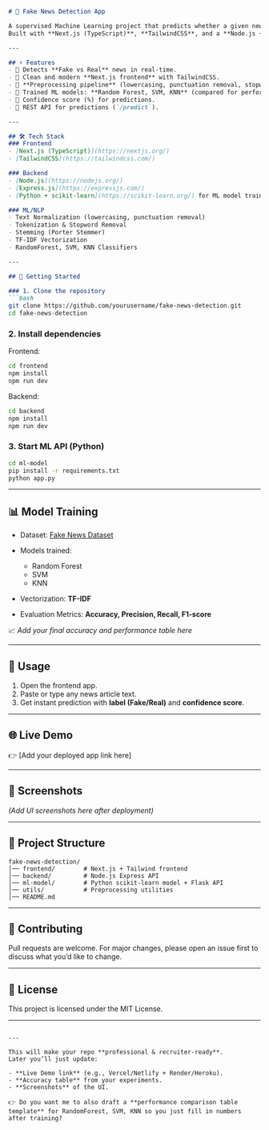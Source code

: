 ````markdown
# 📰 Fake News Detection App

A supervised Machine Learning project that predicts whether a given news article is **Fake** or **Real**.  
Built with **Next.js (TypeScript)**, **TailwindCSS**, and a **Node.js + Python (ML model) backend**.  

---

## ⚡ Features
- 🔹 Detects **Fake vs Real** news in real-time.  
- 🔹 Clean and modern **Next.js frontend** with TailwindCSS.  
- 🔹 **Preprocessing pipeline** (lowercasing, punctuation removal, stopword removal, stemming).  
- 🔹 Trained ML models: **Random Forest, SVM, KNN** (compared for performance).  
- 🔹 Confidence score (%) for predictions.  
- 🔹 REST API for predictions (`/predict`).  

---

## 🛠️ Tech Stack
### Frontend
- [Next.js (TypeScript)](https://nextjs.org/)
- [TailwindCSS](https://tailwindcss.com/)

### Backend
- [Node.js](https://nodejs.org/)
- [Express.js](https://expressjs.com/)
- [Python + scikit-learn](https://scikit-learn.org/) for ML model training  

### ML/NLP
- Text Normalization (lowercasing, punctuation removal)
- Tokenization & Stopword Removal
- Stemming (Porter Stemmer)
- TF-IDF Vectorization
- RandomForest, SVM, KNN Classifiers

---

## 🚀 Getting Started

### 1. Clone the repository
```bash
git clone https://github.com/yourusername/fake-news-detection.git
cd fake-news-detection
````

### 2. Install dependencies

Frontend:

```bash
cd frontend
npm install
npm run dev
```

Backend:

```bash
cd backend
npm install
npm run dev
```

### 3. Start ML API (Python)

```bash
cd ml-model
pip install -r requirements.txt
python app.py
```

---

## 📊 Model Training

* Dataset: [Fake News Dataset](https://www.kaggle.com/c/fake-news/data)
* Models trained:

  * Random Forest
  * SVM
  * KNN
* Vectorization: **TF-IDF**
* Evaluation Metrics: **Accuracy, Precision, Recall, F1-score**

📈 *Add your final accuracy and performance table here*

---

## 🎯 Usage

1. Open the frontend app.
2. Paste or type any news article text.
3. Get instant prediction with **label (Fake/Real)** and **confidence score**.

---

## 🌐 Live Demo

👉 \[Add your deployed app link here]

---

## 📸 Screenshots

*(Add UI screenshots here after deployment)*

---

## 📂 Project Structure

```
fake-news-detection/
│── frontend/        # Next.js + Tailwind frontend
│── backend/         # Node.js Express API
│── ml-model/        # Python scikit-learn model + Flask API
│── utils/           # Preprocessing utilities
│── README.md
```

---

## 🤝 Contributing

Pull requests are welcome. For major changes, please open an issue first to discuss what you’d like to change.

---

## 📜 License

This project is licensed under the MIT License.

---

```

---

This will make your repo **professional & recruiter-ready**.  
Later you’ll just update:  

- **Live Demo link** (e.g., Vercel/Netlify + Render/Heroku).  
- **Accuracy table** from your experiments.  
- **Screenshots** of the UI.  

👉 Do you want me to also draft a **performance comparison table template** for RandomForest, SVM, KNN so you just fill in numbers after training?
```
